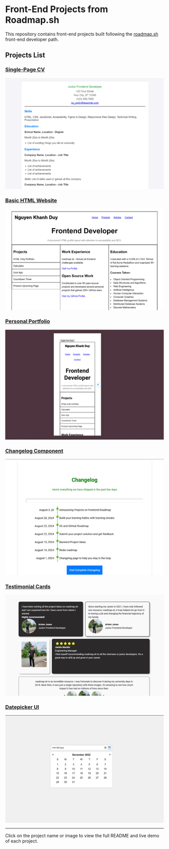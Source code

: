 # Front-End Projects from Roadmap.sh

This repository contains front-end projects built following the [roadmap.sh](https://roadmap.sh) front-end developer path.

## Projects List

### [Single-Page CV](https://roadmap.sh/projects/single-page-cv)
[![Single-Page CV](./Frontend%20Projects/01-single-page-cv/screenshot.png)](./Frontend%20Projects/01-single-page-cv/index.html)

### [Basic HTML Website](https://roadmap.sh/projects/basic-html-website)
[![Basic HTML Website](./Frontend%20Projects/02-basic-html-website/screenshot.png)](./Frontend%20Projects/02-basic-html-website/index.html)

### [Personal Portfolio](https://roadmap.sh/projects/portfolio-website)
[![Personal Portfolio](./Frontend%20Projects/03-personal-portfolio/screenshot.png)](./Frontend%20Projects/03-personal-portfolio/index.html)

### [Changelog Component](https://roadmap.sh/projects/changelog-component)
[![Changelog Component](./Frontend%20Projects/04-changelog-component/screenshot.png)](./Frontend%20Projects/04-changelog-component/index.html)

### [Testimonial Cards](https://roadmap.sh/projects/testimonial-cards)
[![Testimonial Cards](./Frontend%20Projects/05-testimonial-cards/screenshot.png)](./Frontend%20Projects/05-testimonial-cards/index.html)

### [Datepicker UI](https://roadmap.sh/projects/datepicker-ui)
[![Datepicker UI](./Frontend%20Projects/06-datepicker-ui/screenshot.png)](./Frontend%20Projects/06-datepicker-ui/index.html)

---

Click on the project name or image to view the full README and live demo of each project.
